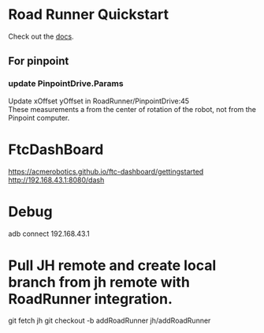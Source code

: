 # Road Runner Quickstart

Check out the [docs](https://rr.brott.dev/docs/v1-0/tuning/).

## For pinpoint
### update PinpointDrive.Params
Update xOffset yOffset in RoadRunner/PinpointDrive:45  
    These measurements a from the center of rotation of the robot, not from the Pinpoint computer.

# FtcDashBoard
https://acmerobotics.github.io/ftc-dashboard/gettingstarted
http://192.168.43.1:8080/dash

# Debug
adb connect 192.168.43.1

# Pull JH remote and create local branch from jh remote with RoadRunner integration.
git fetch jh
git checkout -b addRoadRunner jh/addRoadRunner



